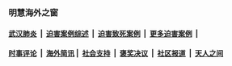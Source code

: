 
### 明慧海外之窗

####  [武汉肺炎](indexes/365.md?t=02112300) &nbsp;|&nbsp;  [迫害案例综述](indexes/328.md?t=02112300) &nbsp;|&nbsp; [迫害致死案例](indexes/277.md?t=02112300)  &nbsp;|&nbsp; [更多迫害案例](indexes/81.md?t=02112300)  &nbsp;|&nbsp; 
####  [时事评论](indexes/19.md?t=02112300) &nbsp;|&nbsp; [海外简讯](indexes/245.md?t=02112300)&nbsp;|&nbsp;  [社会支持](indexes/140.md?t=02112300) &nbsp;|&nbsp; [褒奖决议](indexes/282.md?t=02112300) &nbsp;|&nbsp; [社区报道](indexes/91.md?t=02112300)  &nbsp;|&nbsp; [天人之间](indexes/78.md?t=02112300) 

